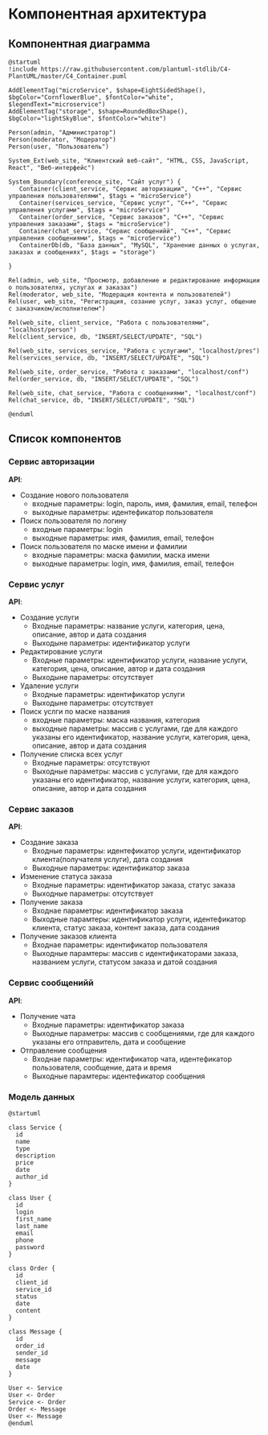 # Компонентная архитектура
<!-- Состав и взаимосвязи компонентов системы между собой и внешними системами с указанием протоколов, ключевые технологии, используемые для реализации компонентов.
Диаграмма контейнеров C4 и текстовое описание. 
-->
## Компонентная диаграмма

```plantuml
@startuml
!include https://raw.githubusercontent.com/plantuml-stdlib/C4-PlantUML/master/C4_Container.puml

AddElementTag("microService", $shape=EightSidedShape(), $bgColor="CornflowerBlue", $fontColor="white", $legendText="microservice")
AddElementTag("storage", $shape=RoundedBoxShape(), $bgColor="lightSkyBlue", $fontColor="white")

Person(admin, "Администратор")
Person(moderator, "Модератор")
Person(user, "Пользователь")

System_Ext(web_site, "Клиентский веб-сайт", "HTML, CSS, JavaScript, React", "Веб-интерфейс")

System_Boundary(conference_site, "Сайт услуг") {
   Container(client_service, "Сервис авторизации", "C++", "Сервис управления пользователями", $tags = "microService")    
   Container(services_service, "Сервис услуг", "C++", "Сервис управления услугами", $tags = "microService") 
   Container(order_service, "Сервис заказов", "C++", "Сервис управления заказами", $tags = "microService")  
   Container(chat_service, "Сервис сообщенийй", "C++", "Сервис управления сообщениями", $tags = "microService")  
   ContainerDb(db, "База данных", "MySQL", "Хранение данных о услугах, заказах и сообщениях", $tags = "storage")
   
}

Rel(admin, web_site, "Просмотр, добавление и редактирование информации о пользователях, услугах и заказах")
Rel(moderator, web_site, "Модерация контента и пользователей")
Rel(user, web_site, "Регистрация, созание услуг, заказ услуг, общение с заказчиком/исполнителем")

Rel(web_site, client_service, "Работа с пользователями", "localhost/person")
Rel(client_service, db, "INSERT/SELECT/UPDATE", "SQL")

Rel(web_site, services_service, "Работа с услугами", "localhost/pres")
Rel(services_service, db, "INSERT/SELECT/UPDATE", "SQL")

Rel(web_site, order_service, "Работа с заказами", "localhost/conf")
Rel(order_service, db, "INSERT/SELECT/UPDATE", "SQL")

Rel(web_site, chat_service, "Работа с сообщениями", "localhost/conf")
Rel(chat_service, db, "INSERT/SELECT/UPDATE", "SQL")

@enduml
```
## Список компонентов  

### Сервис авторизации
**API**:
-	Создание нового пользователя
      - входные параметры: login, пароль, имя, фамилия, email, телефон
      - выходные параметры: идентефикатор пользователя
-	Поиск пользователя по логину
     - входные параметры:  login
     - выходные параметры: имя, фамилия, email, телефон
-	Поиск пользователя по маске имени и фамилии
     - входные параметры: маска фамилии, маска имени
     - выходные параметры: login, имя, фамилия, email, телефон

### Сервис услуг
**API**:
- Создание услуги
  - Входные параметры: название услуги, категория, цена, описание, автор и дата создания
  - Выходыне параметры: идентификатор услуги
- Редактирование услуги
  - Входные параметры: идентификатор услуги, название услуги, категория, цена, описание, автор и дата создания
  - Выходыне параметры: отсутствует
- Удаление услуги
  - Входные параметры: идентификатор услуги
  - Выходыне параметры: отсутствует
-	Поиск услги по маске названия
     - входные параметры: маска названия, категория
     - выходные параметры: массив с услугами, где для каждого указаны его идентификатор, название услуги, категория, цена, описание, автор и дата создания
- Получение списка всех услуг
  - Входные параметры: отсутствуют
  - Выходные параметры: массив с услугами, где для каждого указаны его идентификатор, название услуги, категория, цена, описание, автор и дата создания

### Сервис заказов
**API**:
- Создание заказа
  - Входные параметры: идентефикатор услуги, идентификатор клиента(получателя услуги), дата создания
  - Выходные параметры: идентификатор заказа
- Изменение статуса заказа
  - Входные параметры: идентификатор заказа, статус заказа
  - Выходные параметры: отсутствует
- Получение заказа
  - Входнае параметры: идентификатор заказа
  - Выходные парамтеры: идентификатор услуги, идентефикатор клиента, статус заказа, контент заказа, дата создания
- Получение заказов клиента
  - Входнае параметры: идентификатор пользователя
  - Выходные парамтеры: массив с идентификаторами заказа, названием услуги, статусом заказа и датой создания 

### Сервис сообщенийй
**API**:
- Получение чата
  - Входные параметры: идентификатор заказа
  - Выходные параметры: массив с сообщениями, где для каждого указаны его отправитель, дата и сообщение
- Отправление сообщения
  - Входнае параметры: идентификатор чата, идентефикатор пользователя, сообщение, дата и время
  - Выходные парамтеры: идентефикатор сообщения



### Модель данных
```puml
@startuml

class Service {
  id
  name
  type
  description
  price
  date
  author_id
}

class User {
  id
  login
  first_name
  last_name
  email
  phone
  password
}

class Order {
  id
  client_id
  service_id
  status
  date
  content
}

class Message {
  id
  order_id
  sender_id
  message
  date
}

User <- Service
User <- Order
Service <- Order
Order <- Message
User <- Message
@enduml
```